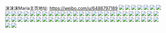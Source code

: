 沫沫沫Maria主页地址: https://weibo.com/u/6488797189 
![](https://wx4.sinaimg.cn/mw2000/00758kzbly1h8xkvx89cgj31t52ds7wh.jpg) 
![](https://wx4.sinaimg.cn/mw2000/00758kzbly1h8xkvy4oqpj31t52ds4qp.jpg) 
![](https://wx4.sinaimg.cn/mw2000/00758kzbly1h8xkvymocbj31771kwan0.jpg) 
![](https://wx4.sinaimg.cn/mw2000/00758kzbly1h8xkvvyltkj31771kwalm.jpg) 
![](https://wx4.sinaimg.cn/mw2000/00758kzbly1h8xkvyzbmej31771kwk46.jpg) 
![](https://wx4.sinaimg.cn/mw2000/00758kzbly1h8xkvzp740j31t52ds7wh.jpg) 
![](https://wx4.sinaimg.cn/mw2000/00758kzbly1h8qgwm9yi2j32c0340e82.jpg) 
![](https://wx4.sinaimg.cn/mw2000/00758kzbly1h8oc3n7qntj31s035su0z.jpg) 
![](https://wx4.sinaimg.cn/mw2000/00758kzbly1h8oc3qftkvj31s035sb2b.jpg) 
![](https://wx4.sinaimg.cn/mw2000/00758kzbly1h8oc3jhy8sj31kw35skjl.jpg) 
![](https://wx4.sinaimg.cn/mw2000/00758kzbly1h8oc3s6qjoj31s035shdt.jpg) 
![](https://wx4.sinaimg.cn/mw2000/00758kzbly1h8oc3v35qwj31s035su0y.jpg) 
![](https://wx4.sinaimg.cn/mw2000/00758kzbly1h8oc3wuh7bj31s035shdt.jpg) 
![](https://wx4.sinaimg.cn/mw2000/00758kzbly1h8e5yu2uy5j30un13vwsx.jpg) 
![](https://wx4.sinaimg.cn/mw2000/00758kzbly1h83i7y63eqj32c0340u0x.jpg) 
![](https://wx4.sinaimg.cn/mw2000/00758kzbly1h7m6039akwj32c03407wj.jpg) 
![](https://wx4.sinaimg.cn/mw2000/00758kzbly1h7m605c2n9j33402c0kjn.jpg) 
![](https://wx4.sinaimg.cn/mw2000/00758kzbly1h7m60lt5lpj333y250kjl.jpg) 
![](https://wx4.sinaimg.cn/mw2000/00758kzbly1h6ne6x1p9zj30zg14zq3h.jpg) 
![](https://wx4.sinaimg.cn/mw2000/00758kzbly1h6ne79yk23j31o02yonpd.jpg) 
![](https://wx4.sinaimg.cn/mw2000/00758kzbly1h6ne7rqubhj30zj1benfe.jpg) 
![](https://wx4.sinaimg.cn/mw2000/00758kzbly1h6ne80svzkj320o2mvx6p.jpg) 
![](https://wx4.sinaimg.cn/mw2000/00758kzbly1h6ne8326y4j30ka0sgaej.jpg) 
![](https://wx4.sinaimg.cn/mw2000/00758kzbly1h6ne83jtt9j30wh0lcmxs.jpg) 
![](https://wx4.sinaimg.cn/mw2000/00758kzbly1h48mmmn2fyj33402c0x6q.jpg) 
![](https://wx4.sinaimg.cn/mw2000/00758kzbly1h0e9am5vknj31w02cjx6p.jpg) 
![](https://wx4.sinaimg.cn/mw2000/00758kzbly1gz3racgs7tj30sg0jnk0z.jpg) 
![](https://wx4.sinaimg.cn/mw2000/00758kzbly1gw7r37zasjj31sc1scqv5.jpg) 
![](https://wx4.sinaimg.cn/mw2000/00758kzbly1gvlvjoqnl2j621n2q4qv502.jpg) 
![](https://wx4.sinaimg.cn/mw2000/00758kzbly1gvkdh1vyqlj63402c0x6p02.jpg) 
![](https://wx4.sinaimg.cn/mw2000/00758kzbly1gvbfp4avnij63402c01ky02.jpg) 
![](https://wx4.sinaimg.cn/mw2000/00758kzbly1gv98w90jvjj62c0340hdw02.jpg) 
![](https://wx4.sinaimg.cn/mw2000/00758kzbly1gv10z5ssobj61w01w0e8102.jpg) 
![](https://wx4.sinaimg.cn/mw2000/00758kzbly1gubarz9i34j60u0140k0c02.jpg) 
![](https://wx4.sinaimg.cn/mw2000/00758kzbly1gu5nfb4zmrj31410u07ii.jpg) 
![](https://wx4.sinaimg.cn/mw2000/00758kzbly1gu5nfccd92j31310u0guw.jpg) 
![](https://wx4.sinaimg.cn/mw2000/00758kzbly1gu5nffk2wnj31400u0118.jpg) 
![](https://wx4.sinaimg.cn/mw2000/00758kzbly1gu5nfgombkj310p0u010u.jpg) 
![](https://wx4.sinaimg.cn/mw2000/00758kzbly1gu5nfe7k5kj30r80j9go8.jpg) 
![](https://wx4.sinaimg.cn/mw2000/00758kzbly1gu5nfhyb76j30u0141ajo.jpg) 
![](https://wx4.sinaimg.cn/mw2000/00758kzbly1gu5nfjit3bj31580u0wrq.jpg) 
![](https://wx4.sinaimg.cn/mw2000/00758kzbly1gu5nfk3v22j30nr0h0acx.jpg) 
![](https://wx4.sinaimg.cn/mw2000/00758kzbly1gu5nfdjyrxj30u01nv4bq.jpg) 
![](https://wx4.sinaimg.cn/mw2000/00758kzbly1gth37g6rqaj31400u047g.jpg) 
![](https://wx4.sinaimg.cn/mw2000/00758kzbly1gth37gw9acj31400u0171.jpg) 
![](https://wx4.sinaimg.cn/mw2000/00758kzbly1gt65k8i4puj33402c0hdw.jpg) 
![](https://wx4.sinaimg.cn/mw2000/00758kzbly1glywnlqtz6j30m80goag2.jpg) 
![](https://wx4.sinaimg.cn/mw2000/00758kzbly1glywnvzjaej30u0140np5.jpg) 
![](https://wx4.sinaimg.cn/mw2000/00758kzbly1glmnhr7iryj30u81hch64.jpg) 
![](https://wx4.sinaimg.cn/mw2000/00758kzbly1gh3l8nuit2j30u00a90u1.jpg) 
![](https://wx4.sinaimg.cn/mw2000/00758kzbly1ggm6rymre7j315o1qitxo.jpg) 
![](https://wx4.sinaimg.cn/mw2000/00758kzbly1ggm6rzjw9cj315o1qi4qp.jpg) 
![](https://wx4.sinaimg.cn/mw2000/00758kzbly1ggm6s088k2j315o1qi7wh.jpg) 
![](https://wx4.sinaimg.cn/mw2000/00758kzbly1ggm6s0k73oj315o1qiay7.jpg) 
![](https://wx4.sinaimg.cn/mw2000/00758kzbly1gghjz9lx6fj30u01hc7wh.jpg) 
![](https://wx4.sinaimg.cn/mw2000/00758kzbly1g1qspz4ty2j30j60pk78l.jpg) 
![](https://wx4.sinaimg.cn/mw2000/00758kzbly1fteywc3er8j30k00zk0v4.jpg) 
![](https://wx4.sinaimg.cn/mw2000/00758kzbly1fteywc4q6nj30k00zkmzq.jpg) 
![](https://wx4.sinaimg.cn/mw2000/00758kzbly1fteywc65jlj30k00zkacv.jpg) 
